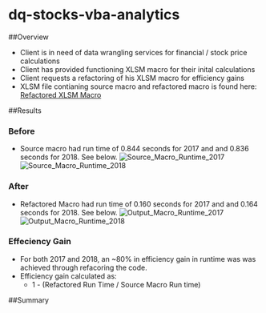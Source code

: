 # dq-stocks-vba-analytics

##Overview
* Client is in need of data wrangling services for financial / stock price calculations
* Client has provided functioning XLSM macro for their inital calculations
* Client requests a refactoring of his XLSM macro for efficiency gains
* XLSM file contianing source macro and refactored macro is found here: [Refactored XLSM Macro](C:\Users\nabil\Documents\GitHub\dq-stocks-vba-analytics\resources\green_sticks.xlsx) 

##Results
### Before
* Source macro had run time of 0.844 seconds for 2017 and and 0.836 seconds for 2018. See below. 
![Source_Macro_Runtime_2017](C:\Users\nabil\Documents\GitHub\dq-stocks-vba-analytics\resources\Before_Refactor_2017.PNG)
![Source_Macro_Runtime_2018](C:\Users\nabil\Documents\GitHub\dq-stocks-vba-analytics\resources\Before_Refactor_2018.PNG)

### After
* Refactored Macro had run time of 0.160 seconds for 2017 and and 0.164 seconds for 2018. See below. 
![Output_Macro_Runtime_2017](C:\Users\nabil\Documents\GitHub\dq-stocks-vba-analytics\resources\VBA_Challenge_2017.PNG)
![Output_Macro_Runtime_2018](C:\Users\nabil\Documents\GitHub\dq-stocks-vba-analytics\resources\VBA_Challenge_2018.PNG)

### Effeciency Gain
* For  both 2017 and 2018, an ~80% in efficiency gain in runtime was was achieved through refacoring the code. 
* Efficiency gain calculated as:
    * 1 - (Refactored Run Time / Source Macro Run time)
    
##Summary

